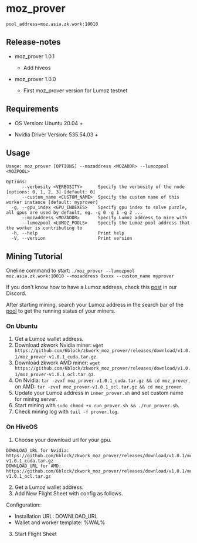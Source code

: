 # moz_prover
```shell
pool_address=moz.asia.zk.work:10010
```

## Release-notes

- moz_prover 1.0.1
  - Add hiveos

- moz_prover 1.0.0
  - First moz_prover version for Lumoz testnet

## Requirements
- OS Version: Ubuntu 20.04 +

- Nvidia Driver Version: 535.54.03 +

## Usage
```shell
Usage: moz_prover [OPTIONS] --mozaddress <MOZADDR> --lumozpool <MOZPOOL>

Options:
      --verbosity <VERBOSITY>      Specify the verbosity of the node [options: 0, 1, 2, 3] [default: 0]
      --custom_name <CUSTOM_NAME>  Specify the custom name of this worker instance [default: myprover]
  -g, --gpu_index <GPU_INDEXES>    Specify gpu index to solve puzzle, all gpus are used by default, eg. -g 0 -g 1 -g 2 ...
      --mozaddress <MOZADDR>       Specify Lumoz address to mine with
      --lumozpool <LUMOZ_POOLS>    Specify the Lumoz pool address that the worker is contributing to
  -h, --help                       Print help
  -V, --version                    Print version
```

## Mining Tutorial

Oneline command to start:
`./moz_prover --lumozpool moz.asia.zk.work:10010 --mozaddress 0xxxx --custom_name myprover`

If you don't know how to have a Lumoz address, check this [post](https://discord.com/channels/984349855617011712/1301815847760957470/1302924757368573994) in our Discord.

After starting mining, search your Lumoz address in the search bar of the [pool](https://zk.work/en/lumoz) to get the running status of your miners.

### On Ubuntu

1. Get a Lumoz wallet address.
2. Download zkwork Nvidia miner: `wget https://github.com/6block/zkwork_moz_prover/releases/download/v1.0.1/moz_prover-v1.0.1_cuda.tar.gz`.
3. Download zkwork AMD miner: `wget https://github.com/6block/zkwork_moz_prover/releases/download/v1.0.1/moz_prover-v1.0.1_ocl.tar.gz`.
4. On Nvidia: `tar -zvxf moz_prover-v1.0.1_cuda.tar.gz && cd moz_prover`, on AMD: `tar -zvxf moz_prover-v1.0.1_ocl.tar.gz && cd moz_prover`.
5. Update your Lumoz address in `inner_prover.sh` and set custom name for mining server.
6. Start mining with `sudo chmod +x run_prover.sh && ./run_prover.sh`.
7. Check mining log with `tail -f prover.log`.

### On HiveOS 

1. Choose your download url for your gpu.
  ```
  DOWNLOAD_URL for Nvidia: https://github.com/6block/zkwork_moz_prover/releases/download/v1.0.1/moz_prover-v1.0.1_cuda.tar.gz
  DOWNLOAD_URL for AMD: https://github.com/6block/zkwork_moz_prover/releases/download/v1.0.1/moz_prover-v1.0.1_ocl.tar.gz
  ```
2. Get a Lumoz wallet address.
3. Add New Flight Sheet with config as follows.

Configuration:
- Installation URL: DOWNLOAD_URL
- Wallet and worker template: %WAL%

3. Start Flight Sheet
